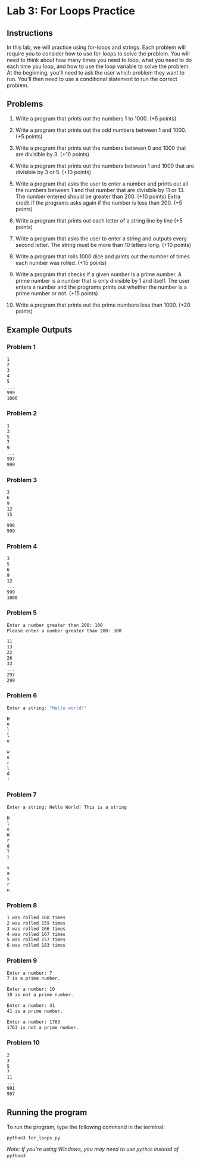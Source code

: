 # Lab 3: For Loops Practice

## Instructions

In this lab, we will practice using for-loops and strings. Each problem will require you to consider how to use for-loops to solve the problem. You will need to think about how many times you need to loop, what you need to do each time you loop, and how to use the loop variable to solve the problem. At the beginning, you'll need to ask the user which problem they want to run. You'll then need to use a conditional statement to run the correct problem.

## Problems

1. Write a program that prints out the numbers 1 to 1000. (+5 points)

2. Write a program that prints out the odd numbers between 1 and 1000. (+5 points)

3. Write a program that prints out the numbers between 0 and 1000 that are divisible by 3. (+10 points)

4. Write a program that prints out the numbers between 1 and 1000 that are divisible by 3 or 5. (+10 points)

5. Write a program that asks the user to enter a number and prints out all the numbers between 1 and that number that are divisible by 11 or 13. The number entered should be greater than 200. (+10 points) Extra credit if the programs asks again if the number is less than 200. (+5 points)

6. Write a program that prints out each letter of a string line by line (+5 points)

7. Write a program that asks the user to enter a string and outputs every second letter. The string must be more than 10 letters long. (+10 points)

8. Write a program that rolls 1000 dice and prints out the number of times each number was rolled. (+15 points)

9. Write a program that checks if a given number is a prime number. A prime number is a number that is only divisible by 1 and itself. The user enters a number and the programs prints out whether the number is a prime number or not. (+15 points)

10. Write a program that prints out the prime numbers less than 1000. (+20 points)
## Example Outputs

### Problem 1
  
```bash
1
2
3
4
5
...
999
1000
```

### Problem 2

```bash
1
3
5
7
9
...
997
999
```

### Problem 3

```bash
3
6
9
12
15
...
996
999
```

### Problem 4

```bash
3
5
6
9
12
...
999
1000
```

### Problem 5

```bash
Enter a number greater than 200: 100
Please enter a number greater than 200: 300

11
13
22
26
33
...
297
299
```

### Problem 6

```bash
Enter a string: "Hello world!"

H
e 
l 
l 
o 

w
o 
r 
l 
d 
! 

```

### Problem 7

```bash
Enter a string: Hello World! This is a string 
 
H
l
o
W
r
d
T
i

s
a
s
r
n
```

### Problem 8

```bash
1 was rolled 168 times
2 was rolled 159 times
3 was rolled 166 times
4 was rolled 167 times
5 was rolled 157 times
6 was rolled 183 times
```

### Problem 9
  
```bash
Enter a number: 7
7 is a prime number.

Enter a number: 10
10 is not a prime number.

Enter a number: 41
41 is a prime number.

Enter a number: 1763
1763 is not a prime number.
```

### Problem 10

```bash
2
3
5
7
11
...
991
997
```

## Running the program

To run the program, type the following command in the terminal:

```bash
python3 for_loops.py
```

*Note: If you're using Windows, you may need to use `python` instead of `python3`.*
